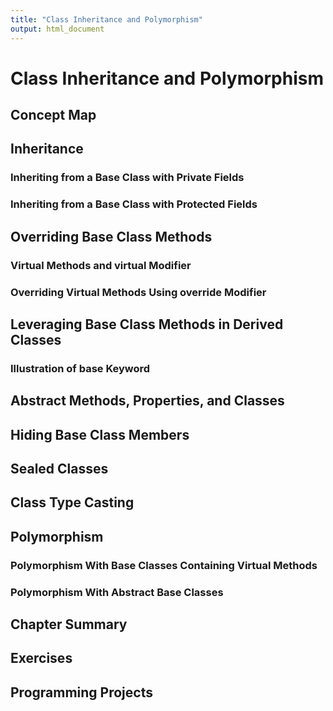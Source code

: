 ```yaml
---
title: "Class Inheritance and Polymorphism"
output: html_document
---
```


# Class Inheritance and Polymorphism

## Concept Map 

## Inheritance 

### Inheriting from a Base Class with Private Fields 

### Inheriting from a Base Class with Protected Fields 

## Overriding Base Class Methods 

### Virtual Methods and virtual Modifier 

### Overriding Virtual Methods Using override Modifier 

## Leveraging Base Class Methods in Derived Classes 

### Illustration of base Keyword 

## Abstract Methods, Properties, and Classes

## Hiding Base Class Members 

## Sealed Classes 

## Class Type Casting 

## Polymorphism 

### Polymorphism With Base Classes Containing Virtual Methods 

### Polymorphism With Abstract Base Classes 

## Chapter Summary 

## Exercises 

## Programming Projects
